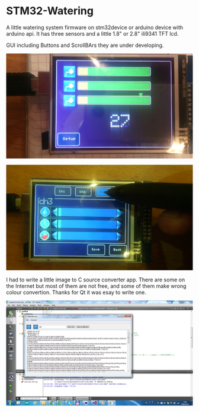 # STM32-Watering

A little watering system firmware on stm32device or arduino device with arduino api.
It has three sensors and a little 1.8" or 2.8" ili9341 TFT lcd.

GUI including Buttons and ScrollBArs they are under developing.


![Alt text](/icons/water1.jpg?raw=true "Main page")

![Alt text](/icons/water2.jpg?raw=true "Setup page")

I had to write a little image to C source converter app.
There are some on the Internet but most of them are not free,
and some of them make wrong colour convertion.
Thanks for Qt it was esay to write one. 

![Alt text](/icons/imageToC.png?raw=true "Iamge to C source")

